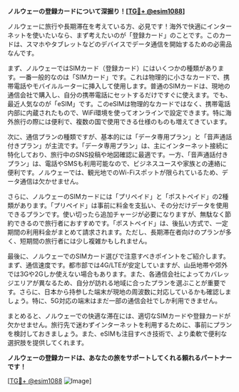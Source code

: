**ノルウェーの登録カードについて深掘り！[[TG💪+ @esim1088](https://t.me/s/esim1088)]**

ノルウェーに旅行や長期滞在を考えている方、必見です！海外で快適にインターネットを使いたいなら、まず考えたいのが「登録カード」のことです。このカードは、スマホやタブレットなどのデバイスでデータ通信を開始するための必需品なんです。

まず、ノルウェーではSIMカード（登録カード）にはいくつかの種類があります。一番一般的なのは「SIMカード」です。これは物理的に小さなカードで、携帯電話やモバイルルーターに挿入して使用します。普通のSIMカードは、現地の通信会社で購入し、自分の携帯電話にセットするだけですぐに使えます。でも、最近人気なのが「eSIM」です。このeSIMは物理的なカードではなく、携帯電話内部に内蔵されたもので、WiFi環境を使ってオンラインで設定できます。特に海外旅行の際には便利で、複数の国で使用できる仕様のものも増えてきています。

次に、通信プランの種類ですが、基本的には「データ専用プラン」と「音声通話付きプラン」が主流です。「データ専用プラン」は、主にインターネット接続に特化しており、旅行中のSNS投稿や地図確認に最適です。一方、「音声通話付きプラン」は、電話やSMSも利用可能なので、ビジネスユースや家族との連絡に便利です。ノルウェーでは、観光地でのWi-Fiスポットが限られているため、データ通信は欠かせません。

さらに、ノルウェーのSIMカードには「プリペイド」と「ポストペイド」の2種類があります。「プリペイド」は事前に料金を支払い、その分だけデータを使用できるプランです。使い切ったら追加チャージが必要になりますが、無駄なく節約できるので旅行者におすすめです。「ポストペイド」は、後払い方式で、一定期間の利用料金がまとめて請求されます。ただし、長期滞在者向けのプランが多く、短期間の旅行者には少し複雑かもしれません。

最後に、ノルウェーでのSIMカード選びで注意すべきポイントをご紹介します。まず、通信速度です。都市部では4G/LTEが安定していますが、山岳地帯や郊外では3Gや2Gしか使えない場合もあります。また、各通信会社によってカバレッジエリアが異なるため、自分が訪れる地域に合ったプランを選ぶことが重要です。さらに、日本から持参した端末が現地の周波数に対応しているかも確認しましょう。特に、5G対応の端末はまだ一部の通信会社でしか利用できません。

まとめると、ノルウェーでの快適な滞在には、適切なSIMカードや登録カードが欠かせません。旅行先で迷わずインターネットを利用するために、事前にプランを検討しておきましょう。また、eSIMも注目すべき技術で、より柔軟で便利な選択肢を提供してくれます。

**ノルウェーの登録カードは、あなたの旅をサポートしてくれる頼れるパートナーです！**

[[TG💪+ @esim1088](https://t.me/s/esim1088) ![Image](https://i.postimg.cc/Y0z9fWf4/image.png)]